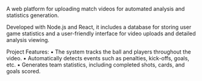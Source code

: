 A web platform for uploading match videos for automated analysis and statistics generation. 

Developed with Node.js and React, it includes a database for storing user game statistics and 
a user-friendly interface for video uploads and detailed analysis viewing. 

Project Features: 
  ▪ The system tracks the ball and players throughout the video. 
  ▪ Automatically detects events such as penalties, kick-offs, goals, etc. 
  ▪ Generates team statistics, including completed shots, cards, and goals scored.
